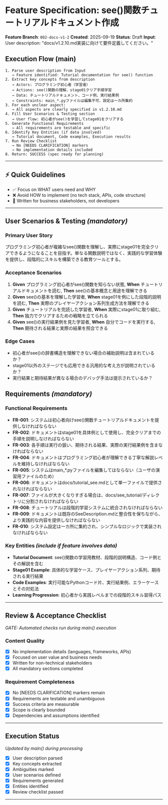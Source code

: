 # Feature Specification: see()関数チュートリアルドキュメント作成

**Feature Branch**: `002-docs-v1-2`
**Created**: 2025-09-19
**Status**: Draft
**Input**: User description: "docs/v1.2.10.md実装に向けて要件定義してください。"

## Execution Flow (main)
```
1. Parse user description from Input
   → Feature identified: Tutorial documentation for see() function
2. Extract key concepts from description
   → Actors: プログラミング初心者（学習者）
   → Actions: see()関数の理解、stage01クリア手順学習
   → Data: チュートリアルドキュメント、コード例、実行結果例
   → Constraints: main_*.pyファイルは編集不可、設定は一カ所集約
3. For each unclear aspect:
   → All aspects are clearly specified in v1.2.10.md
4. Fill User Scenarios & Testing section
   → User flow: 初心者がsee()を学習してstage01をクリアする
5. Generate Functional Requirements
   → All requirements are testable and specific
6. Identify Key Entities (if data involved)
   → Tutorial document, Code examples, Execution results
7. Run Review Checklist
   → No [NEEDS CLARIFICATION] markers
   → No implementation details included
8. Return: SUCCESS (spec ready for planning)
```

---

## ⚡ Quick Guidelines
- ✅ Focus on WHAT users need and WHY
- ❌ Avoid HOW to implement (no tech stack, APIs, code structure)
- 👥 Written for business stakeholders, not developers

---

## User Scenarios & Testing *(mandatory)*

### Primary User Story
プログラミング初心者が複雑なsee()関数を理解し、実際にstage01を完全クリアできるようになることを目指す。単なる関数説明ではなく、実践的な学習体験を提供し、段階的にスキルを構築できる教育ツールとする。

### Acceptance Scenarios
1. **Given** プログラミング初心者がsee()関数を知らない状態, **When** チュートリアルドキュメントを読む, **Then** see()の基本概念と用途を理解できる
2. **Given** see()の基本を理解した学習者, **When** stage01を例にした段階的説明を読む, **Then** 実際のプレイヤーアクション系列生成方法を理解できる
3. **Given** チュートリアルを完読した学習者, **When** 実際にstage01に取り組む, **Then** 独力でクリアするための戦略を立てられる
4. **Given** see()の実行結果例を見た学習者, **When** 自分でコードを実行する, **Then** 期待される結果と実際の結果を照合できる

### Edge Cases
- 初心者がsee()の辞書構造を理解できない場合の補助説明は含まれているか？
- stage01以外のステージでも応用できる汎用的な考え方が説明されているか？
- 実行結果と期待結果が異なる場合のデバッグ手法は提示されているか？

## Requirements *(mandatory)*

### Functional Requirements
- **FR-001**: システムは初心者向けsee()関数チュートリアルドキュメントを提供しなければならない
- **FR-002**: ドキュメントはstage01を具体例として使用し、完全クリアまでの手順を説明しなければならない
- **FR-003**: 各手順は実行の狙い、期待される結果、実際の実行結果例を含まなければならない
- **FR-004**: ドキュメントはプログラミング初心者が理解できる丁寧な解説レベルを維持しなければならない
- **FR-005**: システムはmain_*.pyファイルを編集してはならない（ユーザの演習用ファイルのため）
- **FR-006**: ドキュメントはdocs/tutorial_see.mdとして単一ファイルで提供されなければならない
- **FR-007**: ファイルが大きくなりすぎる場合は、docs/see_tutorial/ディレクトリに分割されなければならない
- **FR-008**: チュートリアルは段階的学習システムに統合されなければならない
- **FR-009**: ドキュメントは既存のSeeDescription.mdと整合性を保ちながら、より実践的な内容を提供しなければならない
- **FR-010**: システム設定は一カ所に集約され、シンプルなロジックで実装されなければならない

### Key Entities *(include if feature involves data)*
- **Tutorial Document**: see()関数の学習用教材、段階的説明構造、コード例とその解説を含む
- **Stage01 Example**: 具体的な学習ケース、プレイヤーアクション系列、期待される実行結果
- **Code Examples**: 実行可能なPythonコード片、実行結果例、エラーケースとその対処法
- **Learning Progression**: 初心者から実践レベルまでの段階的スキル習得パス

---

## Review & Acceptance Checklist
*GATE: Automated checks run during main() execution*

### Content Quality
- [x] No implementation details (languages, frameworks, APIs)
- [x] Focused on user value and business needs
- [x] Written for non-technical stakeholders
- [x] All mandatory sections completed

### Requirement Completeness
- [x] No [NEEDS CLARIFICATION] markers remain
- [x] Requirements are testable and unambiguous
- [x] Success criteria are measurable
- [x] Scope is clearly bounded
- [x] Dependencies and assumptions identified

---

## Execution Status
*Updated by main() during processing*

- [x] User description parsed
- [x] Key concepts extracted
- [x] Ambiguities marked
- [x] User scenarios defined
- [x] Requirements generated
- [x] Entities identified
- [x] Review checklist passed

---